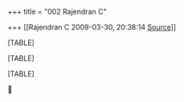+++
title = "002 Rajendran C"

+++
[[Rajendran C	2009-03-30, 20:38:14 [Source](https://groups.google.com/g/bvparishat/c/i0sO3zs2IQg)]]



[TABLE]

[TABLE]

[TABLE]



